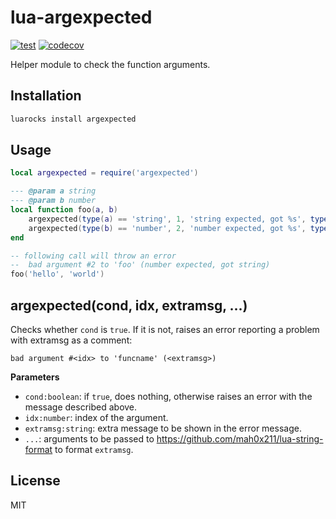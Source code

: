 # lua-argexpected

[![test](https://github.com/mah0x211/lua-argexpected/actions/workflows/test.yml/badge.svg)](https://github.com/mah0x211/lua-argexpected/actions/workflows/test.yml)
[![codecov](https://codecov.io/gh/mah0x211/lua-argexpected/branch/master/graph/badge.svg)](https://codecov.io/gh/mah0x211/lua-argexpected)

Helper module to check the function arguments.


## Installation

```sh
luarocks install argexpected
```

## Usage

```lua
local argexpected = require('argexpected')

--- @param a string
--- @param b number
local function foo(a, b)
    argexpected(type(a) == 'string', 1, 'string expected, got %s', type(a))
    argexpected(type(b) == 'number', 2, 'number expected, got %s', type(b))
end

-- following call will throw an error
--  bad argument #2 to 'foo' (number expected, got string)
foo('hello', 'world') 
```

## argexpected(cond, idx, extramsg, ...)

Checks whether `cond` is `true`. If it is not, raises an error reporting a problem with extramsg as a comment:

```
bad argument #<idx> to 'funcname' (<extramsg>)
```

**Parameters**

- `cond:boolean`: if `true`, does nothing, otherwise raises an error with the message described above.
- `idx:number`: index of the argument.
- `extramsg:string`: extra message to be shown in the error message.
- `...`: arguments to be passed to https://github.com/mah0x211/lua-string-format to format `extramsg`.


## License

MIT


